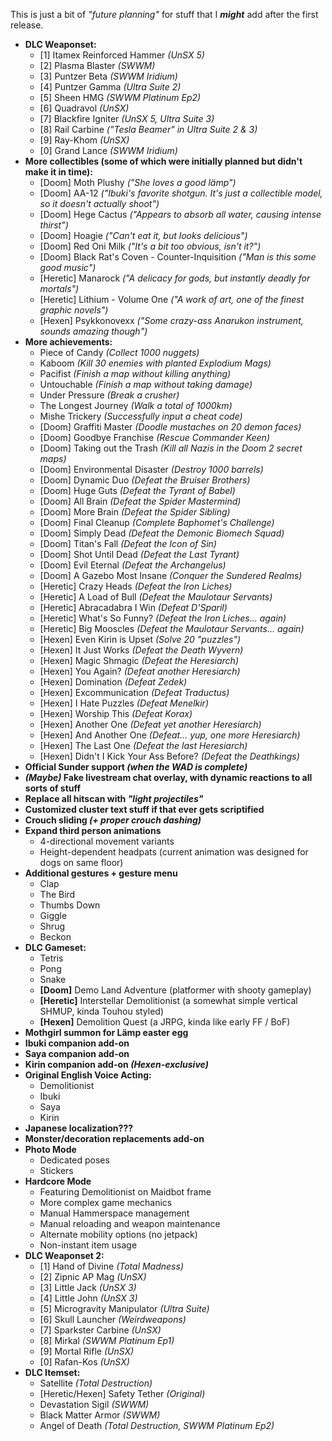 This is just a bit of *"future planning"* for stuff that I ***might*** add after the first release.

* **DLC Weaponset:**
  - [1] Itamex Reinforced Hammer *(UnSX 5)*
  - [2] Plasma Blaster *(SWWM)*
  - [3] Puntzer Beta *(SWWM Iridium)*
  - [4] Puntzer Gamma *(Ultra Suite 2)*
  - [5] Sheen HMG *(SWWM Platinum Ep2)*
  - [6] Quadravol *(UnSX)*
  - [7] Blackfire Igniter *(UnSX 5, Ultra Suite 3)*
  - [8] Rail Carbine *("Tesla Beamer" in Ultra Suite 2 & 3)*
  - [9] Ray-Khom *(UnSX)*
  - [0] Grand Lance *(SWWM Iridium)*
* **More collectibles (some of which were initially planned but didn't make it in time):**
  - [Doom] Moth Plushy *("She loves a good lämp")*
  - [Doom] AA-12 *("Ibuki's favorite shotgun. It's just a collectible model, so it doesn't actually shoot")*
  - [Doom] Hege Cactus *("Appears to absorb all water, causing intense thirst")*
  - [Doom] Hoagie *("Can't eat it, but looks delicious")*
  - [Doom] Red Oni Milk *("It's a bit too obvious, isn't it?")*
  - [Doom] Black Rat's Coven - Counter-Inquisition *("Man is this some good music")*
  - [Heretic] Manarock *("A delicacy for gods, but instantly deadly for mortals")*
  - [Heretic] Lithium - Volume One *("A work of art, one of the finest graphic novels")*
  - [Hexen] Psykkonovexx *("Some crazy-ass Anarukon instrument, sounds amazing though")*
* **More achievements:**
  - Piece of Candy *(Collect 1000 nuggets)*
  - Kaboom *(Kill 30 enemies with planted Explodium Mags)*
  - Pacifist *(Finish a map without killing anything)*
  - Untouchable *(Finish a map without taking damage)*
  - Under Pressure *(Break a crusher)*
  - The Longest Journey *(Walk a total of 1000km)*
  - Mishe Trickery *(Successfully input a cheat code)*
  - [Doom] Graffiti Master *(Doodle mustaches on 20 demon faces)*
  - [Doom] Goodbye Franchise *(Rescue Commander Keen)*
  - [Doom] Taking out the Trash *(Kill all Nazis in the Doom 2 secret maps)*
  - [Doom] Environmental Disaster *(Destroy 1000 barrels)*
  - [Doom] Dynamic Duo *(Defeat the Bruiser Brothers)*
  - [Doom] Huge Guts *(Defeat the Tyrant of Babel)*
  - [Doom] All Brain *(Defeat the Spider Mastermind)*
  - [Doom] More Brain *(Defeat the Spider Sibling)*
  - [Doom] Final Cleanup *(Complete Baphomet's Challenge)*
  - [Doom] Simply Dead *(Defeat the Demonic Biomech Squad)*
  - [Doom] Titan's Fall *(Defeat the Icon of Sin)*
  - [Doom] Shot Until Dead *(Defeat the Last Tyrant)*
  - [Doom] Evil Eternal *(Defeat the Archangelus)*
  - [Doom] A Gazebo Most Insane *(Conquer the Sundered Realms)*
  - [Heretic] Crazy Heads *(Defeat the Iron Liches)*
  - [Heretic] A Load of Bull *(Defeat the Maulotaur Servants)*
  - [Heretic] Abracadabra I Win *(Defeat D'Sparil)*
  - [Heretic] What's So Funny? *(Defeat the Iron Liches... again)*
  - [Heretic] Big Mooscles *(Defeat the Maulotaur Servants... again)*
  - [Hexen] Even Kirin is Upset *(Solve 20 "puzzles")*
  - [Hexen] It Just Works *(Defeat the Death Wyvern)*
  - [Hexen] Magic Shmagic *(Defeat the Heresiarch)*
  - [Hexen] You Again? *(Defeat another Heresiarch)*
  - [Hexen] Domination *(Defeat Zedek)*
  - [Hexen] Excommunication *(Defeat Traductus)*
  - [Hexen] I Hate Puzzles *(Defeat Menelkir)*
  - [Hexen] Worship This *(Defeat Korax)*
  - [Hexen] Another One *(Defeat yet another Heresiarch)*
  - [Hexen] And Another One *(Defeat... yup, one more Heresiarch)*
  - [Hexen] The Last One *(Defeat the last Heresiarch)*
  - [Hexen] Didn't I Kick Your Ass Before? *(Defeat the Deathkings)*
* **Official Sunder support *(when the WAD is complete)***
* ***(Maybe)* Fake livestream chat overlay, with dynamic reactions to all sorts of stuff**
* **Replace all hitscan with *"light projectiles"***
* **Customized cluster text stuff if that ever gets scriptified**
* **Crouch sliding *(+ proper crouch dashing)***
* **Expand third person animations**
  - 4-directional movement variants
  - Height-dependent headpats (current animation was designed for dogs on same floor)
* **Additional gestures + gesture menu**
  - Clap
  - The Bird
  - Thumbs Down
  - Giggle
  - Shrug
  - Beckon
* **DLC Gameset:**
  - Tetris
  - Pong
  - Snake
  - **[Doom]** Demo Land Adventure (platformer with shooty gameplay)
  - **[Heretic]** Interstellar Demolitionist (a somewhat simple vertical SHMUP, kinda Touhou styled)
  - **[Hexen]** Demolition Quest (a JRPG, kinda like early FF / BoF)
* **Mothgirl summon for Lämp easter egg**
* **Ibuki companion add-on**
* **Saya companion add-on**
* **Kirin companion add-on *(Hexen-exclusive)***
* **Original English Voice Acting:**
  - Demolitionist
  - Ibuki
  - Saya
  - Kirin
* **Japanese localization???**
* **Monster/decoration replacements add-on**
* **Photo Mode**
  - Dedicated poses
  - Stickers
* **Hardcore Mode**
  - Featuring Demolitionist on Maidbot frame
  - More complex game mechanics
  - Manual Hammerspace management
  - Manual reloading and weapon maintenance
  - Alternate mobility options (no jetpack)
  - Non-instant item usage
* **DLC Weaponset 2:**
  - [1] Hand of Divine *(Total Madness)*
  - [2] Zipnic AP Mag *(UnSX)*
  - [3] Little Jack *(UnSX 3)*
  - [4] Little John *(UnSX 3)*
  - [5] Microgravity Manipulator *(Ultra Suite)*
  - [6] Skull Launcher *(Weirdweapons)*
  - [7] Sparkster Carbine *(UnSX)*
  - [8] Mirkal *(SWWM Platinum Ep1)*
  - [9] Mortal Rifle *(UnSX)*
  - [0] Rafan-Kos *(UnSX)*
* **DLC Itemset:**
  - Satellite *(Total Destruction)*
  - [Heretic/Hexen] Safety Tether *(Original)*
  - Devastation Sigil *(SWWM)*
  - Black Matter Armor *(SWWM)*
  - Angel of Death *(Total Destruction, SWWM Platinum Ep2)*